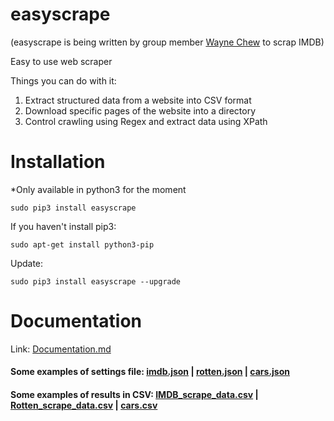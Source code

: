 # easyscrape
(easyscrape is being written by group member [Wayne Chew](https://github.com/xpheal) to scrap IMDB)

Easy to use web scraper  

Things you can do with it:  
1) Extract structured data from a website into CSV format  
2) Download specific pages of the website into a directory  
3) Control crawling using Regex and extract data using XPath  

# Installation
\*Only available in python3 for the moment  
```
sudo pip3 install easyscrape
```

If you haven't install pip3:  
```
sudo apt-get install python3-pip
```

Update:  
```
sudo pip3 install easyscrape --upgrade
```

# Documentation

Link: [Documentation.md](https://github.com/xpheal/easyscrape/blob/master/Documentation.md)  

#### Some examples of settings file: [imdb.json](https://github.com/xpheal/easyscrape/blob/master/test/imdb.json) | [rotten.json](https://github.com/xpheal/easyscrape/blob/master/test/rotten.json) | [cars.json](https://github.com/xpheal/easyscrape/blob/master/test/cars.json)  
#### Some examples of results in CSV: [IMDB_scrape_data.csv](https://github.com/xpheal/easyscrape/blob/master/test/IMDB_scrape_data.csv) | [Rotten_scrape_data.csv](https://github.com/xpheal/easyscrape/blob/master/test/Rotten_scrape_data.csv) | [cars.csv](https://github.com/xpheal/easyscrape/blob/master/test/cars.csv)
